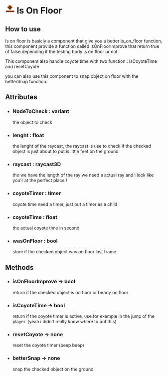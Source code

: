 # <img src="../image/component/isOnFloorComponent.png" width = 30> Is On Floor

## How to use

Is on floor is basicly a component that give you a better is_on_floor function, this component provide a function called isOnFloorImprove that return true of false depending if the testing body is on floor or not.

This component also handle coyote time with two function : isCoyoteTime and resetCoyote

you can also use this component to snap object on floor with the betterSnap function.

## Attributes

- ### NodeToCheck : variant
     the object to check

- ### lenght : float
    the lenght of the raycast, the raycast is use to check if the checked object is just about to put is little feet on the ground

- ### raycast : raycast3D
     tho we have the length of the ray we need a actual ray and i look like you'r at the perfect place !

- ### coyoteTimer : timer
     coyote time need a timer, just put a timer as a child

- ### coyoteTime : float
    the actual coyote time in second

- ### wasOnFloor : bool
    store if the checked object was on floor last frame

## Methods

- ### isOnFloorImprove -> bool
    return if the checked object is on floor or bearly on floor

- ### isCoyoteTime -> bool 
    return if the coyote timer is active, use for exemple in the jump of the player. (yeah i didn't really know where to put this)

- ### resetCoyote -> none 
    reset the coyote timer (beep beep)

- ### betterSnap -> none 
    snap the checked object on the ground